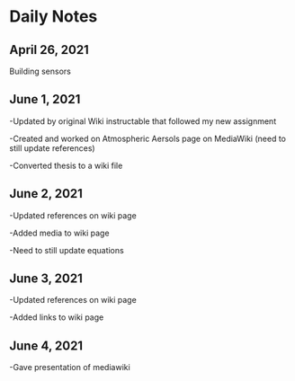 # Daily Notes
## April 26, 2021
Building sensors
## June 1, 2021
-Updated by original Wiki instructable that followed my new assignment
<p> -Created and worked on Atmospheric Aersols page on MediaWiki (need to still update references) <p/>
-Converted thesis to a wiki file
<p> </p>

## June 2, 2021
<p> -Updated references on wiki page </p>
<p> -Added media to wiki page </p>
<p> -Need to still update equations </p>

## June 3, 2021
<p> -Updated references on wiki page </p>
<p> -Added links to wiki page </p>

## June 4, 2021
<p> -Gave presentation of mediawiki </p>

